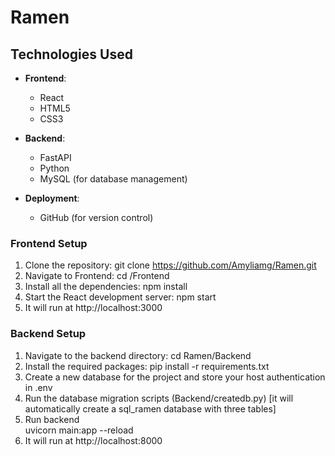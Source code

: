 # Ramen

 
## Technologies Used
- **Frontend**: 
  - React
  - HTML5
  - CSS3

- **Backend**: 
  - FastAPI
  - Python
  - MySQL (for database management)

- **Deployment**: 
  - GitHub (for version control)

### Frontend Setup
1. Clone the repository:
   git clone https://github.com/Amyliamg/Ramen.git
2. Navigate to Frontend:
   cd /Frontend
3. Install all the dependencies:
   npm install
4. Start the React development server:
   npm start
5. It will run at http://localhost:3000


### Backend Setup
1. Navigate to the backend directory:
   cd Ramen/Backend
2. Install the required packages:
    pip install -r requirements.txt
3. Create a new database for the project and store your host authentication in .env
4. Run the database migration scripts (Backend/createdb.py) [it will automatically create a sql_ramen database with three tables]
5. Run backend  
   uvicorn main:app --reload
6. It will run at http://localhost:8000


 